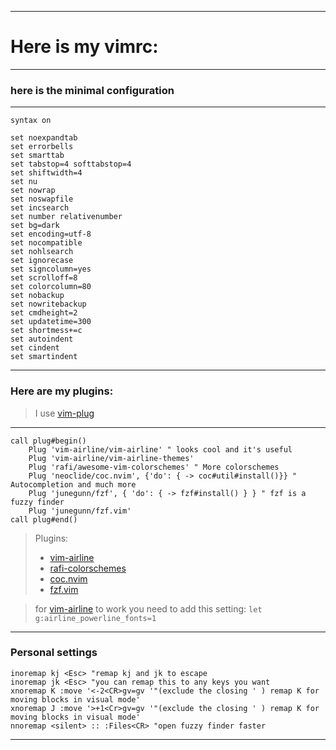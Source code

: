 ***

# Here is my vimrc:

***

### here is the minimal configuration

***

```vim
syntax on

set noexpandtab
set errorbells
set smarttab
set tabstop=4 softtabstop=4
set shiftwidth=4
set nu
set nowrap
set noswapfile
set incsearch
set number relativenumber
set bg=dark
set encoding=utf-8
set nocompatible
set nohlsearch
set ignorecase
set signcolumn=yes
set scrolloff=8
set colorcolumn=80
set nobackup
set nowritebackup
set cmdheight=2
set updatetime=300
set shortmess+=c
set autoindent
set cindent
set smartindent
```

***

### Here are my plugins:
>I use [vim-plug](https://github.com/junegunn/vim-plug)

***

```vim
call plug#begin()
	Plug 'vim-airline/vim-airline' " looks cool and it's useful
	Plug 'vim-airline/vim-airline-themes'
	Plug 'rafi/awesome-vim-colorschemes' " More colorschemes
    Plug 'neoclide/coc.nvim', {'do': { -> coc#util#install()}} " Autocompletion and much more
    Plug 'junegunn/fzf', { 'do': { -> fzf#install() } } " fzf is a fuzzy finder
    Plug 'junegunn/fzf.vim'
call plug#end()
```

>Plugins:
>* [vim-airline](https://github.com/vim-airline/vim-airline)
>* [rafi-colorschemes](https://github.com/rafi/awesome-vim-colorschemes)
>* [coc.nvim](https://github.com/neoclide/coc.nvim)
>* [fzf.vim](https://github.com/junegunn/fzf.vim)

>for [vim-airline](https://github.com/vim-airline/vim-airline) to work you need to add this setting: `let g:airline_powerline_fonts=1`

***

### Personal settings

```vim
inoremap kj <Esc> "remap kj and jk to escape 
inoremap jk <Esc> "you can remap this to any keys you want
xnoremap K :move '<-2<CR>gv=gv '"(exclude the closing ' ) remap K for moving blocks in visual mode'
xnoremap J :move '>+1<Cr>gv=gv '"(exclude the closing ' ) remap K for moving blocks in visual mode'
nnoremap <silent> :: :Files<CR> "open fuzzy finder faster
```

***
